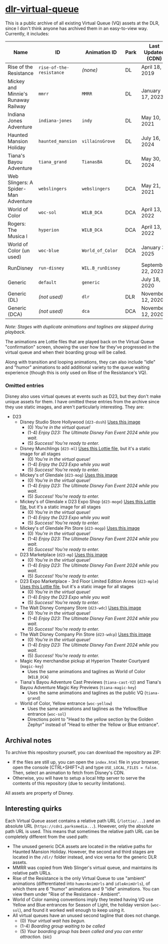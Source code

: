 # [dlr-virtual-queue](https://cabalex.github.io/dlr-virtual-queue)

This is a public archive of all existing Virtual Queue (VQ) assets at the DLR, since I don't think anyone has archived them in an easy-to-view way. Currently, it includes:

| Name                                 | ID                       | Animation ID      | Park | Last Updated (CDN) | Last Updated (App) |
| ------------------------------------ | ------------------------ | ----------------- | ---- | ------------------ | ------------------ |
| Rise of the Resistance               | `rise-of-the-resistance` | _(none)_          | DL   | April 18, 2019     | August 5, 2021     |
| Mickey and Minnie's Runaway Railway  | `mmrr`                   | `MMRR`            | DL   | January 17, 2023   | January 27, 2023   |
| Indiana Jones Adventure              | `indiana-jones`          | `indy`            | DL   | May 10, 2021       | May 11, 2021       |
| Haunted Mansion Holiday              | `haunted_mansion`        | `villainsGrove`   | DL   | July 16, 2024      | July 30, 2024      |
| Tiana's Bayou Adventure              | `tiana_grand`            | `TianasBA`        | DL   | May 30, 2024       | November 7, 2024   |
| Web Slingers: A Spider-Man Adventure | `webslingers`            | `webslingers`     | DCA  | May 21, 2021       | August 5, 2021     |
| World of Color                       | `woc-sol`                | `WILB_DCA`        | DCA  | April 13, 2022     | September 25, 2023 |
| Rogers: The Musica l                 | `hyperion`               | `WILB_DCA`        | DCA  | April 13, 2022     | August 21, 2023    |
| World of Color (un used)             | `woc-blue`               | `World_of_Color`  | DCA  | January 3, 2025    | January 15, 2025   |
| RunDisney                            | `run-disney`             | `WIL.B_runDisney` |      | September 22, 2023 | January 22, 2025   |
| Generic                              | `default`                | `generic`         |      | July 18, 2020      | January 31, 2021   |
| Generic (DL)                         | _(not used)_             | `dlr`             | DLR  | November 12, 2020  | _(not in app)_     |
| Generic (DCA)                        | _(not used)_             | `dca`             | DCA  | November 12, 2020  | _(not in app)_     |

_Note: Stages with duplicate animations and taglines are skipped during playback._

The animations are Lottie files that are played back on the Virtual Queue "confirmation" screen, showing the user how far they've progressed in the virtual queue and when their boarding group will be called.

Along with transition and looping animations, they can also include "idle" and "humor" animations to add additional variety to the queue waiting experience (though this is only used on Rise of the Resistance's VQ).

### Omitted entries

Disney also uses virtual queues at events such as D23, but they don't make unique assets for them. I have omitted these entries from the archive since they use static images, and aren't particularly interesting. They are:

- D23
  - Disney Studio Store Hollywood (`d23-dssh`) [Uses this image](https://cdn1.parksmedia.wdprapps.disney.com/vision-dam/digital/parks-platform/parks-standard-assets/virtual-que/d23/disney-store-studio-hollywood/dhs-4x.jpg)
    - (0) _You're in the virtual queue!_
    - (1-4) _Enjoy D23: The Ultimate Disney Fan Event 2024 while you wait._
    - (5) _Success! You’re ready to enter._
  - Disney Munchlings (`d23-ml`) [Uses this Lottie file](https://cdn1.parksmedia.wdprapps.disney.com/vision-dam/digital/parks-platform/parks-standard-assets/virtual-que/d23-4/VQ_D23_Munchlings_v2.json), but it's a static image for all stages
    - (0) _You're in the virtual queue!_
    - (1-4) _Enjoy the D23 Expo while you wait_
    - (5) _Success! You’re ready to enter._
  - Mickey's of Glendale (`d23-mog`) [Uses this image](https://cdn1.parksmedia.wdprapps.disney.com/vision-dam/digital/parks-platform/parks-standard-assets/virtual-que/d23/mog/mog-store-4x.jpg)
    - (0) _You're in the virtual queue!_
    - (1-4) _Enjoy D23: The Ultimate Disney Fan Event 2024 while you wait._
    - (5) _Success! You’re ready to enter._
  - Mickey's of Glendale x D23 Expo Shop (`d23-moge`) [Uses this Lottie file](https://cdn1.parksmedia.wdprapps.disney.com/vision-dam/digital/parks-platform/parks-standard-assets/virtual-que/d23-3/VQ_D23_D23ExpoShop_v1.json), but it's a static image for all stages
    - (0) _You're in the virtual queue!_
    - (1-4) _Enjoy the D23 Expo while you wait_
    - (5) _Success! You’re ready to enter._
  - Mickey's of Glendale Pin Store (`d23-mogp`) [Uses this image](https://cdn1.parksmedia.wdprapps.disney.com/vision-dam/digital/parks-platform/parks-standard-assets/virtual-que/d23/mog-pin-store/mog-pin-4x.jpg)
    - (0) _You're in the virtual queue!_
    - (1-4) _Enjoy D23: The Ultimate Disney Fan Event 2024 while you wait._
    - (5) _Success! You’re ready to enter._
  - D23 Marketplace (`d23-mp`) [Uses this image](https://cdn1.parksmedia.wdprapps.disney.com/vision-dam/digital/parks-platform/parks-standard-assets/virtual-que/d23/marketplace/d23-marketplace-progress-4x.jpg)
    - (0) _You're in the virtual queue!_
    - (1-4) _Enjoy D23: The Ultimate Disney Fan Event 2024 while you wait._
    - (5) _Success! You’re ready to enter._
  - D23 Expo Marketplace - 3rd Floor Limited Edition Annex (`d23-mple`) [Uses this Lottie file](https://cdn1.parksmedia.wdprapps.disney.com/vision-dam/digital/parks-platform/parks-standard-assets/virtual-que/d23-6/VQ_D23_D23ExpoMarketplace3rdFloor_v1.json), but it's a static image for all stages
    - (0) _You're in the virtual queue!_
    - (1-4) _Enjoy the D23 Expo while you wait_
    - (5) _Success! You’re ready to enter._
  - The Walt Disney Company Store (`d23-wdc`) [Uses this image](https://cdn1.parksmedia.wdprapps.disney.com/vision-dam/digital/parks-platform/parks-standard-assets/virtual-que/d23/the-walt-disney-co-store/twdc-store-4x.jpg)
    - (0) _You're in the virtual queue!_
    - (1-4) _Enjoy D23: The Ultimate Disney Fan Event 2024 while you wait._
    - (5) _Success! You’re ready to enter._
  - The Walt Disney Company Pin Store (`d23-wdcp`) [Uses this image](https://cdn1.parksmedia.wdprapps.disney.com/vision-dam/digital/parks-platform/parks-standard-assets/virtual-que/d23/the-walt-disney-co/twdc-pin-4x.jpg)
    - (0) _You're in the virtual queue!_
    - (1-4) _Enjoy D23: The Ultimate Disney Fan Event 2024 while you wait._
    - (5) _Success! You’re ready to enter._
  - Magic Key merchandise pickup at Hyperion Theater Courtyard (`magic-key`)
    - Uses the same animations and taglines as World of Color (`WILB_DCA`)
  - Tiana's Bayou Adventure Cast Previews (`tiana-cast-V2`) and Tiana's Bayou Adventure Magic Key Previews (`tiana-magic-key`)
    - Uses the same animations and taglines as the public VQ (`tiana-grand`)
  - World of Color, Yellow entrance (`woc-yellow`)
    - Uses the same animations and taglines as the Yellow/Blue entrance (`woc-sol`)
    - Directions point to "Head to the yellow section by the Golden Zephyr" instead of "Head to either the Yellow or Blue entrance".

## Archival notes

To archive this repository yourself, you can download the repository as ZIP:

- If the files are still up, you can open the `index.html` file in your browser, open the console (CTRL+SHIFT+J) and type `USE_LOCAL_FILES = false`. Then, select an animation to fetch from Disney's CDN.
- Otherwise, you will have to setup a local http server to serve the contents of this repository (due to security limitations).

All assets are property of Disney.

## Interesting quirks

Each Virtual Queue asset contains a relative path URL (`/lottie/...`) and an absolute URL (`https://cdn1.parksmedia...`). However, only the absolute path URL is used. This means that sometimes the relative path URL can be completely different from the used path:

- The unused generic DCA assets are located in the relative paths for Haunted Mansion Holiday. However, the second and third stages are located in the `/dlr/` folder instead, and vice versa for the generic DLR assets.
- MMRR was copied from Web Slinger's virtual queue, and maintains its relative path URLs.
- Rise of the Resistance is the only Virtual Queue to use "ambient" animations (differentiated into `humorAnimUrls` and `idleAnimUrls`), of which there are 6 "humor" animations and 9 "idle" animations. You can view them under "Rise of the Resistance - Ambient".
- World of Color naming conventions imply they tested having VQ use Yellow and Blue entrances for Season of Light, the holiday version (`woc-sol`), and found it worked well enough to keep using it.
- All virtual queues have an unused second tagline that does not change.
  - (0) _Your virtual wait has begun._
  - (1-4) _Boarding group waiting to be called_
  - (5) _Your boarding group has been called and you can enter attraction._ (sic)
